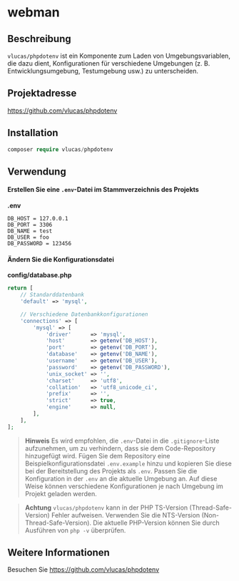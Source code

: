 # webman

## Beschreibung
`vlucas/phpdotenv` ist ein Komponente zum Laden von Umgebungsvariablen, die dazu dient, Konfigurationen für verschiedene Umgebungen (z. B. Entwicklungsumgebung, Testumgebung usw.) zu unterscheiden.

## Projektadresse
https://github.com/vlucas/phpdotenv

## Installation
```php
composer require vlucas/phpdotenv
```

## Verwendung

#### Erstellen Sie eine `.env`-Datei im Stammverzeichnis des Projekts
**.env**
```
DB_HOST = 127.0.0.1
DB_PORT = 3306
DB_NAME = test
DB_USER = foo
DB_PASSWORD = 123456
```

#### Ändern Sie die Konfigurationsdatei
**config/database.php**
```php
return [
    // Standarddatenbank
    'default' => 'mysql',

    // Verschiedene Datenbankkonfigurationen
    'connections' => [
        'mysql' => [
            'driver'      => 'mysql',
            'host'        => getenv('DB_HOST'),
            'port'        => getenv('DB_PORT'),
            'database'    => getenv('DB_NAME'),
            'username'    => getenv('DB_USER'),
            'password'    => getenv('DB_PASSWORD'),
            'unix_socket' => '',
            'charset'     => 'utf8',
            'collation'   => 'utf8_unicode_ci',
            'prefix'      => '',
            'strict'      => true,
            'engine'      => null,
        ],
    ],
];
```

> **Hinweis**
> Es wird empfohlen, die `.env`-Datei in die `.gitignore`-Liste aufzunehmen, um zu verhindern, dass sie dem Code-Repository hinzugefügt wird. Fügen Sie dem Repository eine Beispielkonfigurationsdatei `.env.example` hinzu und kopieren Sie diese bei der Bereitstellung des Projekts als `.env`. Passen Sie die Konfiguration in der `.env` an die aktuelle Umgebung an. Auf diese Weise können verschiedene Konfigurationen je nach Umgebung im Projekt geladen werden.

> **Achtung**
> `vlucas/phpdotenv` kann in der PHP TS-Version (Thread-Safe-Version) Fehler aufweisen. Verwenden Sie die NTS-Version (Non-Thread-Safe-Version).
> Die aktuelle PHP-Version können Sie durch Ausführen von `php -v` überprüfen.

## Weitere Informationen

Besuchen Sie https://github.com/vlucas/phpdotenv
